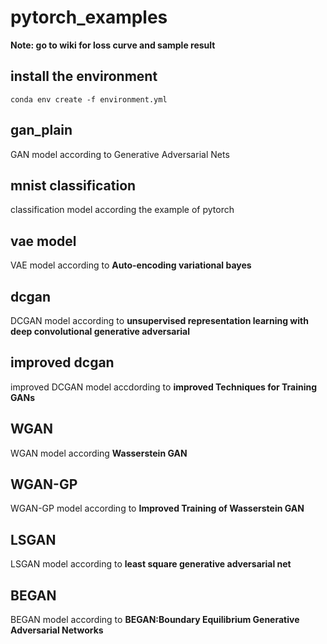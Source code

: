 # pytorch_examples

**Note: go to wiki for loss curve and sample result**

## install the environment
```
conda env create -f environment.yml
```
## gan_plain
GAN model according to Generative Adversarial Nets

## mnist classification
classification model according the example of pytorch

## vae model
VAE model according to **Auto-encoding variational bayes**

## dcgan
DCGAN model according to **unsupervised representation learning with deep convolutional generative adversarial**

## improved dcgan
improved DCGAN model accdording to **improved Techniques for Training GANs**

## WGAN
WGAN model according **Wasserstein GAN**

## WGAN-GP
WGAN-GP model according to **Improved Training of Wasserstein GAN**

## LSGAN
LSGAN model according to **least square generative adversarial net**

## BEGAN
BEGAN model according to **BEGAN:Boundary Equilibrium Generative Adversarial Networks**
